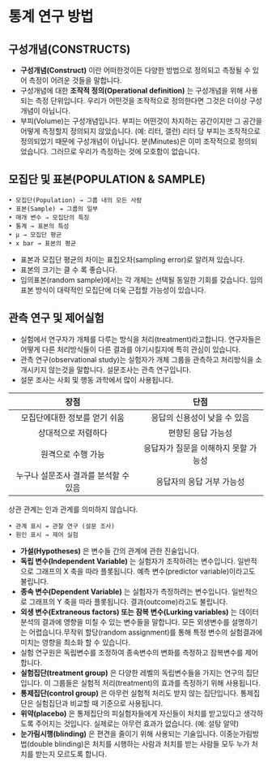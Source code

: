 # 통계 연구 방법

## 구성개념(CONSTRUCTS)
- **구성개념(Construct)** 이란 어떠한것이든 다양한 방법으로 정의되고 측정될 수 있어 측정이 어려운 것들을 말합니다.
- 구성개념에 대한 **조작적 정의(Operational definition)** 는 구성개념을 위해 사용되는 측정 단위입니다. 우리가 어떤것을 조작적으로 정의한다면 그것은 더이상 구성개념이 아닙니다.
- 부피(Volume)는 구성개념입니다. 부피는 어떤것이 차지하는 공간이지만 그 공간을 어떻게 측정할지 정의되지 않았습니다. (예: 리터, 갤런) 리터 당 부피는 조작적으로 정의되었기 때문에 구성개념이 아닙니다. 분(Minutes)은 이미 조작적으로 정의되었습니다. 그러므로 우리가 측정하는 것에 모호함이 없습니다.

## 모집단 및 표본(POPULATION & SAMPLE)
    • 모집단(Population) → 그룹 내의 모든 사람
    • 표본(Sample) ➔ 그룹의 일부
    • 매개 변수 ⇒ 모집단의 특징
    • 통계 → 표본의 특성
    • μ → 모집단 평균
    • x bar → 표본의 평균

- 표본과 모집단 평균의 차이는 표집오차(sampling error)로 알려져 있습니다.
- 표본의 크기는 클 수 록 좋습니다.
- 임의표본(random sample)에서는 각 개체는 선택될 동일한 기회를 갖습니다. 임의표본 방식이 대략적인 모집단에 더욱 근접할 가능성이 있습니다.


## 관측 연구 및 제어실험
- 실험에서 연구자가 개체를 다루는 방식을 처리(treatment)라고합니다. 연구자들은 어떻게 다른 처리방식들이 다른 결과를 야기시킬지에 특히 관심이 있습니다.
- 관측 연구(observational study)는 실험자가 개체 그룹을 관측하고 처리방식을 소개시키지 않는것을 말합니다. 설문조사는 관측 연구입니다. 
- 설문 조사는 사회 및 행동 과학에서 많이 사용됩니다.


| 장점| 단점| 
|:-------------:|:-------------:|
| 모집단에대한 정보를 얻기 쉬움| 응답의 신용성이 낮을 수 있음 |
| 상대적으로 저렴하다|편향된 응답 가능성|
| 원격으로 수행 가능| 응답자가 질문을 이해하지 못할 가능성|
| 누구나 설문조사 결과를 분석할 수 있음| 응답자의 응답 거부 가능성|

상관 관계는 인과 관계를 의미하지 않습니다.

    • 관계 표시 ➔ 관찰 연구 (설문 조사)
    • 원인 표시 → 제어 실험

- **가설(Hypotheses)** 은 변수들 간의 관계에 관한 진술입니다.
- **독립 변수(Independent Variable)** 는 실험자가 조작하려는 변수입니다. 일반적으로 그래프의 X 축을 따라 플롯됩니다. 예측 변수(predictor variable)이라고도 불립니다.
- **종속 변수(Dependent Variable)** 는 실험자가 측정하려는 변수입니다. 일반적으로 그래프의 Y 축을 따라 플롯됩니다.  결과(outcome)라고도 불립니다.
- **외생 변수(Extraneous factors) 또는 잠복 변수(Lurking variables)** 는 데이터 분석의 결과에 영향을 미칠 수 있는 변수들을 말합니다. 모든 외생변수를 설명하기는 어렵습니다.무작위 할당(random assignment)를 통해 특정 변수의 실험결과에 미치는 영향을 최소화 할 수 있습니다. 
- 실험 연구원은 독립변수를 조정하여 종속변수의 변화를 측정하고 잠복변수를 제어합니다.
- **실험집단(treatment group)** 은 다양한 레벨의 독립변수들을 가지는 연구의 집단입니다. 이 그룹들은 실험적 처리(treatment)의 효과를 측정하기 위해 사용됩니다.
- **통제집단(control group)** 은 아무런 실험적 처리도 받지 않는 집단입니다. 통제집단은 실험집단과 비교할 때 기준으로 사용됩니다. 
- **위약(placebo)** 은 통제집단의 피실험자들에게 자신들이 처치를 받고있다고 생각하도록 주어지는 것입니다. 실제로는 아무런 효과가 없습니다.
(예: 설탕 알약)
- **눈가림시행(blinding)** 은 편견을 줄이기 위해 사용되는 기술입니다. 이중눈가림방법(double blinding)은 처치를 시행하는 사람과 처치를 받는 사람들 모두 누가 처치를 받는지 모르도록 합니다.
